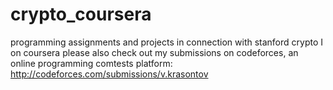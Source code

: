 # crypto_coursera
programming assignments and projects in connection with stanford crypto I on coursera
please also check out my submissions on codeforces, an online programming comtests platform:
http://codeforces.com/submissions/v.krasontov
